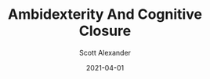 ---
layout: podcast
title: "Ambidexterity And Cognitive Closure"
author: Scott Alexander
description: https://astralcodexten.substack.com/p/ambidexterity-and-cognitive-closure
date: 2021-04-01
length: 2959511
duration: 740
guid: ambidexterity-and-cognitive-closure
---